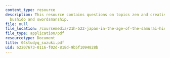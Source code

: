 ```yaml
---
content_type: resource
description: This resource contains questions on topics zen and creativity, zen religion,
  bushido and swordsmanship.
file: null
file_location: /coursemedia/21h-522-japan-in-the-age-of-the-samurai-history-and-film-fall-2006/622076730116f02d818d9b5f1094828b_04studyq_suzuki.pdf
file_type: application/pdf
resourcetype: Document
title: 04studyq_suzuki.pdf
uid: 62207673-0116-f02d-818d-9b5f1094828b
---
```

